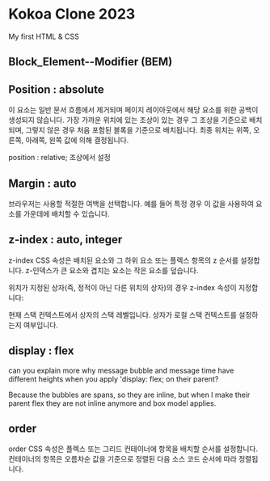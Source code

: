 # Kokoa Clone 2023 

My first HTML & CSS

## Block_Element--Modifier (BEM)

## Position : absolute
이 요소는 일반 문서 흐름에서 제거되며 페이지 레이아웃에서 해당 요소를 위한 공백이 생성되지 않습니다. 가장 가까운 위치에 있는 조상이 있는 경우 그 조상을 기준으로 배치되며, 그렇지 않은 경우 처음 포함된 블록을 기준으로 배치됩니다. 최종 위치는 위쪽, 오른쪽, 아래쪽, 왼쪽 값에 의해 결정됩니다.

position : relative; 조상에서 설정 

## Margin : auto
브라우저는 사용할 적절한 여백을 선택합니다. 예를 들어 특정 경우 이 값을 사용하여 요소를 가운데에 배치할 수 있습니다.

## z-index : auto, integer
z-index CSS 속성은 배치된 요소와 그 하위 요소 또는 플렉스 항목의 z 순서를 설정합니다. z-인덱스가 큰 요소와 겹치는 요소는 작은 요소를 덮습니다.

위치가 지정된 상자(즉, 정적이 아닌 다른 위치의 상자)의 경우 z-index 속성이 지정합니다:

현재 스택 컨텍스트에서 상자의 스택 레벨입니다.
상자가 로컬 스택 컨텍스트를 설정하는지 여부입니다.

## display : flex
can you explain more why message bubble and message time have different heights when you apply 'display: flex; on their parent?

Because the bubbles are spans, so they are inline, but when I make their parent flex they are not inline anymore and box model applies.

## order
order CSS 속성은 플렉스 또는 그리드 컨테이너에 항목을 배치할 순서를 설정합니다. 컨테이너의 항목은 오름차순 값을 기준으로 정렬된 다음 소스 코드 순서에 따라 정렬됩니다.
